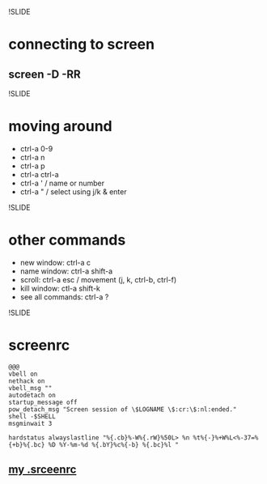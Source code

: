 !SLIDE

# connecting to screen
## screen -D -RR

!SLIDE

# moving around
* ctrl-a 0-9
* ctrl-a n
* ctrl-a p
* ctrl-a ctrl-a
* ctrl-a ' / name or number
* ctrl-a " / select using j/k & enter

!SLIDE

# other commands
* new window: ctrl-a c
* name window: ctrl-a shift-a
* scroll: ctrl-a esc / movement (j, k, ctrl-b, ctrl-f)
* kill window: ctl-a shift-k
* see all commands: ctrl-a ?

!SLIDE

# screenrc
	@@@
	vbell on
	nethack on 
	vbell_msg ""
	autodetach on
	startup_message off
	pow_detach_msg "Screen session of \$LOGNAME \$:cr:\$:nl:ended."
	shell -$SHELL
	msgminwait 3

	hardstatus alwayslastline "%{.cb}%-W%{.rW}%50L> %n %t%{-}%+W%L<%-37=%{+b}%{.bc} %D %Y-%m-%d %{.bY}%c%{-b} %{.bc}%l "

## [my .srceenrc](https://gist.github.com/08601a46afc1a4297e31)
